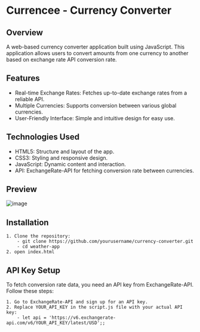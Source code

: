 # Currencee - Currency Converter

## Overview
A web-based currency converter application built using JavaScript. This application allows users to convert amounts from one currency to another based on exchange rate API conversion rate.

## Features 
- Real-time Exchange Rates: Fetches up-to-date exchange rates from a reliable API.
- Multiple Currencies: Supports conversion between various global currencies.
- User-Friendly Interface: Simple and intuitive design for easy use.

## Technologies Used 
- HTML5: Structure and layout of the app.
- CSS3: Styling and responsive design.
- JavaScript: Dynamic content and interaction.
- API: ExchangeRate-API for fetching conversion rate between currencies.

## Preview 
![image](https://github.com/Nesniw/Currency-Converter/assets/109383763/efdea948-94c1-4f7c-ab12-e2e2b8b64443)


## Installation 
    1. Clone the repository:
        - git clone https://github.com/yourusername/currency-converter.git
        - cd weather-app
    2. open index.html

## API Key Setup 
To fetch conversion rate data, you need an API key from ExchangeRate-API. Follow these steps:

    1. Go to ExchangeRate-API and sign up for an API key.
    2. Replace YOUR_API_KEY in the script.js file with your actual API key:
        - let api = 'https://v6.exchangerate-api.com/v6/YOUR_API_KEY/latest/USD';;
